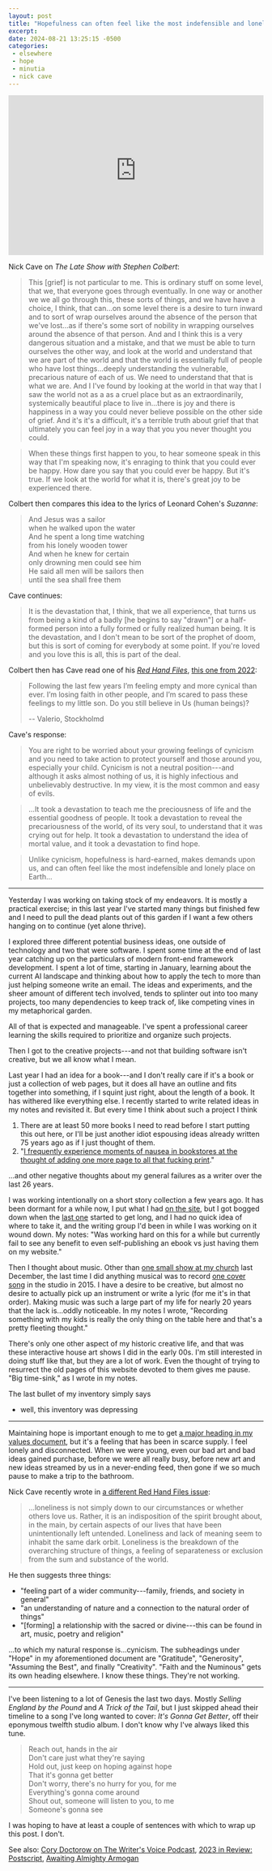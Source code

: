 ```yaml
---
layout: post
title: "Hopefulness can often feel like the most indefensible and lonely place on Earth"
excerpt: 
date: 2024-08-21 13:25:15 -0500
categories: 
 - elsewhere
 - hope
 - minutia
 - nick cave
---
```


<iframe width="100%" height="315" src="https://www.youtube-nocookie.com/embed/G8qmV6MYCF4?si=hJURd3EdxaupIBx3" title="YouTube video player" frameborder="0" allow="accelerometer; autoplay; clipboard-write; encrypted-media; gyroscope; picture-in-picture; web-share" referrerpolicy="strict-origin-when-cross-origin" allowfullscreen></iframe>

Nick Cave on _The Late Show with Stephen Colbert_:

> This [grief] is not particular to me. This is ordinary stuff on some level, that we, that everyone goes through eventually. In one way or another we we all go through this, these sorts of things, and we have have a choice, I think, that can...on some level there is a desire to turn inward and to sort of wrap ourselves around the absence of the person that we've lost...as if there's some sort of nobility in wrapping ourselves around the absence of that person. And and I think this is a very dangerous situation and a mistake, and that we must be able to turn ourselves the other way, and look at the world and understand that we are part of the world and that the world is essentially full of people who have lost things...deeply understanding the vulnerable, precarious nature of each of us. We need to understand that that is what we are. And I I've found by looking at the world in that way that I saw the world not as a as a cruel place but as an extraordinarily, systemically beautiful place to live in...there is joy and there is happiness in a way you could never believe possible on the other side of grief. And it's it's a difficult, it's a terrible truth about grief that that ultimately you can feel joy in a way that you you never thought you could.

> When these things first happen to you, to hear someone speak in this way that I'm speaking now, it's enraging to think that you could ever be happy. How dare you say that you could ever be happy. But it's true. If we look at the world for what it is, there's great joy to be experienced there.

Colbert then compares this idea to the lyrics of 
Leonard Cohen's _Suzanne_:

> And Jesus was a sailor  
> when he walked upon the water  
> And he spent a long time watching  
> from his lonely wooden tower  
> And when he knew for certain  
> only drowning men could see him  
> He said all men will be sailors then  
> until the sea shall free them

Cave continues:

> It is the devastation that, I think, that we all experience, that turns us from being a kind of a badly [he begins to say "drawn"] or a half-formed person into a fully formed or fully realized human being. It is the devastation, and I don't mean to be sort of the prophet of doom, but this is sort of coming for everybody at some point. If you're loved and you love this is all, this is part of the deal. 

Colbert then has Cave read one of his _[Red Hand Files](https://www.theredhandfiles.com/)_, [this one from 2022](https://www.theredhandfiles.com/do-you-still-believe-in-us/):

> Following the last few years I’m feeling empty and more cynical than ever. I’m losing faith in other people, and I’m scared to pass these feelings to my little son. Do you still believe in Us (human beings)?
> 
> -- Valerio, Stockholmd

Cave's response:

> You are right to be worried about your growing feelings of cynicism and you need to take action to protect yourself and those around you, especially your child. Cynicism is not a neutral position---and although it asks almost nothing of us, it is highly infectious and unbelievably destructive. In my view, it is the most common and easy of evils.

> ...It took a devastation to teach me the preciousness of life and the essential goodness of people. It took a devastation to reveal the precariousness of the world, of its very soul, to understand that it was crying out for help. It took a devastation to understand the idea of mortal value, and it took a devastation to find hope.

> Unlike cynicism, hopefulness is hard-earned, makes demands upon us, and can often feel like the most indefensible and lonely place on Earth...

---

Yesterday I was working on taking stock of my endeavors. It is mostly a practical exercise; in this last year I've started many things but finished few and I need to pull the dead plants out of this garden if I want a few others hanging on to continue (yet alone thrive).

I explored three different potential business ideas, one outside of technology and two that were software. I spent some time at the end of last year catching up on the particulars of modern front-end framework development. I spent a lot of time, starting in January, learning about the current AI landscape and thinking about how to apply the tech to more than just helping someone write an email. The ideas and experiments, and the sheer amount of different tech involved, tends to splinter out into too many projects, too many dependencies to keep track of, like competing vines in my metaphorical garden.

All of that is expected and manageable. I've spent a professional career learning the skills required to prioritize and organize such projects.

Then I got to the creative projects---and not that building software isn't creative, but we all know what I mean.

Last year I had an idea for a book---and I don't really care if it's a book or just a collection of web pages, but it does all have an outline and fits together into something, if I squint just right, about the length of a book. It has withered like everything else. I recently started to write related ideas in my notes and revisited it. But every time I think about such a project I think

1. There are at least 50 more books I need to read before I start putting this out here, or I'll be just another idiot espousing ideas already written 75 years ago as if I just thought of them.
1. "[I frequently experience moments of nausea in bookstores at the thought of adding one more page to all that fucking print](/2024/01/05/in-my-dark-hours-i-have-the-certain-feeling-that-everything-outside-this-one-thing-has-no-meaning)."

...and other negative thoughts about my general failures as a writer over the last 26 years.

I was working intentionally on a short story collection a few years ago. It has been dormant for a while now, I put what I had [on the site](/writing), but I got bogged down when the [last one](/writings/east-district) started to get long, and I had no quick idea of where to take it, and the writing group I'd been in while I was working on it wound down. My notes: "Was working hard on this for a while but currently fail to see any benefit to even self-publishing an ebook vs just having them on my website."

Then I thought about music. Other than [one small show at my church](/2024/01/06/2023-in-review/#the-hallucinunciation) last December, the last time I did anything musical was to record [one cover song](/music/#oddities-obscurities--obscenities) in the studio in 2015. I have a desire to be creative, but almost no desire to actually pick up an instrument or write a lyric (for me it's in that order). Making music was such a large part of my life for nearly 20 years that the lack is...oddly noticeable. In my notes I wrote, "Recording something with my kids is really the only thing on the table here and that's a pretty fleeting thought."

There's only one other aspect of my historic creative life, and that was these interactive house art shows I did in the early 00s. I'm still interested in doing stuff like that, but they are a lot of work. Even the thought of trying to resurrect the old pages of this website devoted to them gives me pause. "Big time-sink," as I wrote in my notes.

The last bullet of my inventory simply says

- well, this inventory was depressing

---

Maintaining hope is important enough to me to get [a major heading in my values document](https://github.com/dealingwith/values/blob/main/values.md#hope-and-abundance), but it's a feeling that has been in scarce supply. I feel lonely and disconnected. When we were young, even our bad art and bad ideas gained purchase, before we were all really busy, before new art and new ideas streamed by us in a never-ending feed, then gone if we so much pause to make a trip to the bathroom.

Nick Cave recently wrote in [a different Red Hand Files issue](https://www.theredhandfiles.com/thoughts-about-loneliness/):

> ...loneliness is not simply down to our circumstances or whether others love us. Rather, it is an indisposition of the spirit brought about, in the main, by certain aspects of our lives that have been unintentionally left untended. Loneliness and lack of meaning seem to inhabit the same dark orbit. Loneliness is the breakdown of the overarching structure of things, a feeling of separateness or exclusion from the sum and substance of the world.

He then suggests three things:

- "feeling part of a wider community---family, friends, and society in general"
- "an understanding of nature and a connection to the natural order of things"
- "[forming] a relationship with the sacred or divine---this can be found in art, music, poetry and religion"

...to which my natural response is...cynicism. The subheadings under "Hope" in my aforementioned document are "Gratitude", "Generosity", "Assuming the Best", and finally "Creativity". "Faith and the Numinous" gets its own heading elsewhere. I know these things. They're not working.

---

I've been listening to a lot of Genesis the last two days. Mostly _Selling England by the Pound_ and _A Trick of the Tail_, but I just skipped ahead their timeline to a song I've long wanted to cover: _It's Gonna Get Better_, off their eponymous twelfth studio album. I don't know why I've always liked this tune.

> Reach out, hands in the air  
> Don't care just what they're saying  
> Hold out, just keep on hoping against hope  
> That it's gonna get better  
> Don't worry, there's no hurry for you, for me  
> Everything's gonna come around  
> Shout out, someone will listen to you, to me  
> Someone's gonna see

I was hoping to have at least a couple of sentences with which to wrap up this post. I don't.

See also: [Cory Doctorow on The Writer's Voice Podcast](/2024/02/06/cory-doctorow-on-the-writers-voice-podcast/), [2023 in Review: Postscript](/2024/01/03/2023-in-review-postscript/), [Awaiting Almighty Armogan](/2024/06/14/awaiting-almighty-armogan/)
